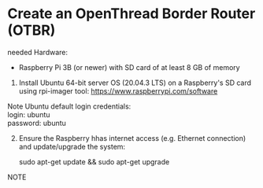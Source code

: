 # Create an OpenThread Border Router (OTBR)

needed Hardware:
- Raspberry Pi 3B (or newer) with SD card of at least 8 GB of memory


1. Install Ubuntu 64-bit server OS (20.04.3 LTS) on a Raspberry's SD card using rpi-imager tool:
   https://www.raspberrypi.com/software
 
Note 
Ubuntu default login credentials:  
login: ubuntu   
password: ubuntu


2. Ensure the Raspberry hhas internet access (e.g. Ethernet connection) and update/upgrade the system:

      sudo apt-get update && sudo apt-get upgrade

NOTE
